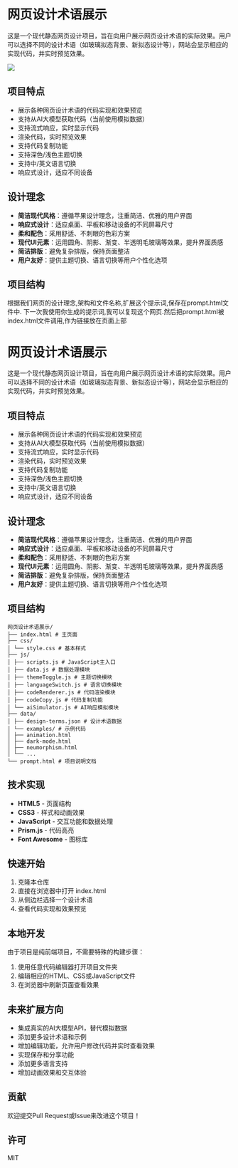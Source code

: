 # 网页设计术语展示

这是一个现代静态网页设计项目，旨在向用户展示网页设计术语的实际效果。用户可以选择不同的设计术语（如玻璃拟态背景、新拟态设计等），网站会显示相应的实现代码，并实时预览效果。

![](https://timetxt.github.io/screenshot.png?w=200&h=400)

## 项目特点

- 展示各种网页设计术语的代码实现和效果预览
- 支持从AI大模型获取代码（当前使用模拟数据）
- 支持流式响应，实时显示代码
- 渲染代码，实时预览效果
- 支持代码复制功能
- 支持深色/浅色主题切换
- 支持中/英文语言切换
- 响应式设计，适应不同设备

## 设计理念

- **简洁现代风格**：遵循苹果设计理念，注重简洁、优雅的用户界面
- **响应式设计**：适应桌面、平板和移动设备的不同屏幕尺寸
- **柔和配色**：采用舒适、不刺眼的色彩方案
- **现代UI元素**：运用圆角、阴影、渐变、半透明毛玻璃等效果，提升界面质感
- **简洁排版**：避免复杂排版，保持页面整洁
- **用户友好**：提供主题切换、语言切换等用户个性化选项

## 项目结构

根据我们网页的设计理念,架构和文件名称,扩展这个提示词,保存在prompt.html文件中. 下一次我使用你生成的提示词,我可以复现这个网页.然后把prompt.html被index.html文件调用,作为链接放在页面上部


# 网页设计术语展示

这是一个现代静态网页设计项目，旨在向用户展示网页设计术语的实际效果。用户可以选择不同的设计术语（如玻璃拟态背景、新拟态设计等），网站会显示相应的实现代码，并实时预览效果。

## 项目特点

- 展示各种网页设计术语的代码实现和效果预览
- 支持从AI大模型获取代码（当前使用模拟数据）
- 支持流式响应，实时显示代码
- 渲染代码，实时预览效果
- 支持代码复制功能
- 支持深色/浅色主题切换
- 支持中/英文语言切换
- 响应式设计，适应不同设备

## 设计理念

- **简洁现代风格**：遵循苹果设计理念，注重简洁、优雅的用户界面
- **响应式设计**：适应桌面、平板和移动设备的不同屏幕尺寸
- **柔和配色**：采用舒适、不刺眼的色彩方案
- **现代UI元素**：运用圆角、阴影、渐变、半透明毛玻璃等效果，提升界面质感
- **简洁排版**：避免复杂排版，保持页面整洁
- **用户友好**：提供主题切换、语言切换等用户个性化选项

## 项目结构
```
网页设计术语展示/
├── index.html # 主页面
├── css/
│ └── style.css # 基本样式
├── js/
│ ├── scripts.js # JavaScript主入口
│ ├── data.js # 数据处理模块
│ ├── themeToggle.js # 主题切换模块
│ ├── languageSwitch.js # 语言切换模块
│ ├── codeRenderer.js # 代码渲染模块
│ ├── codeCopy.js # 代码复制功能
│ └── aiSimulator.js # AI响应模拟模块
├── data/
│ ├── design-terms.json # 设计术语数据
│ └── examples/ # 示例代码
│ ├── animation.html
│ ├── dark-mode.html
│ ├── neumorphism.html
│ └── ...
└── prompt.html # 项目说明文档
```

## 技术实现

- **HTML5** - 页面结构
- **CSS3** - 样式和动画效果
- **JavaScript** - 交互功能和数据处理
- **Prism.js** - 代码高亮
- **Font Awesome** - 图标库

## 快速开始

1. 克隆本仓库
2. 直接在浏览器中打开 index.html
3. 从侧边栏选择一个设计术语
4. 查看代码实现和效果预览

## 本地开发

由于项目是纯前端项目，不需要特殊的构建步骤：

1. 使用任意代码编辑器打开项目文件夹
2. 编辑相应的HTML、CSS或JavaScript文件
3. 在浏览器中刷新页面查看效果

## 未来扩展方向

- 集成真实的AI大模型API，替代模拟数据
- 添加更多设计术语和示例
- 增加编辑功能，允许用户修改代码并实时查看效果
- 实现保存和分享功能
- 添加更多语言支持
- 增加动画效果和交互体验

## 贡献

欢迎提交Pull Request或Issue来改进这个项目！

## 许可

MIT